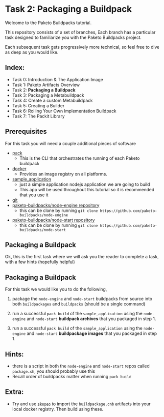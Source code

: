 # Task 2: Packaging a Buildpack

Welcome to the Paketo Buildpacks tutorial.

This repository consists of a set of branches,
Each branch has a particular task designed to familiarize
you with the Paketo Buildpacks project.

Each subsequent task gets progressively more technical,
so feel free to dive as deep as you would like.

Index:
-
- Task 0: Introduction & The Application Image
- Task 1: Paketo Artifacts Overview
- Task 2: **Packaging a Buildpack**
- Task 3: Packaging a Metabuildpack
- Task 4: Create a custom Metabuildpack
- Task 5: Creating a Builder
- Task 6: Rolling Your Own Implementation Buildpack
- Task 7: The Packit Library

## Prerequisites

For this task you will need a couple additional pieces of software
 - [pack](https://buildpacks.io/docs/install-pack/)
   - This is the CLI that orchestrates the running of each Paketo buildpack
 - [docker](https://docs.docker.com/get-docker/)
   - Provides an image registry on all platforms.
 - [sample_application](https://github.com/dwillist/onboarding_application)
   - just a simple application nodejs application we are going to build
   -    This app will be used throughout this tutorial so it is recommended that you use it
- [git](https://git-scm.com/book/en/v2/Getting-Started-Installing-Git)
- [paketo-buildpacks/node-engine repository](https://github.com/paketo-buildpacks/node-engine)
    - this can be clone by running
    ```git clone https://github.com/paketo-buildpacks/node-engine```
- [paketo-buildpacks/node-start repository](https://github.com/paketo-buildpacks/node-start)
    - this can be clone by running
    ```git clone https://github.com/paketo-buildpacks/node-start```

## Packaging a Buildpack

Ok, this is the first task where we will ask you the reader to complete a task, with a few hints (hopefully helpful)

## Packaging a Buildpack

For this task we would like you to do the following,
 1) package the `node-engine` and `node-start` buildpacks from source into both `buildpackages` and `buildpacks` (should be a single command)

 2) run a successful `pack build` of the `sample_application` using the `node-engine` and `node-start` **buildpack archives** that you packaged in step 1.

 3) run a successful `pack build` of the `sample_application` using the `node-engine` and `node-start` **buildpackage images** that you packaged in step 1.

Hints:
-
- there is a script in both the `node-engine` and `node-start` repos called `package.sh`, you should probably use this
- Recall order of buildpacks matter when running `pack build`

Extra:
-
- Try and use [`skopeo`](https://github.com/containers/skopeo) to import the `buildpackage.cnb` artifacts into your local docker registry. Then build using these.



